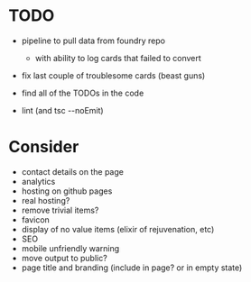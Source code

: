 # TODO
* pipeline to pull data from foundry repo
  * with ability to log cards that failed to convert
* fix last couple of troublesome cards (beast guns)
* find all of the TODOs in the code

* lint (and tsc --noEmit)

# Consider
* contact details on the page
* analytics
* hosting on github pages
* real hosting?
* remove trivial items?
* favicon
* display of no value items (elixir of rejuvenation, etc)
* SEO
* mobile unfriendly warning
* move output to public?
* page title and branding (include in page? or in empty state)
